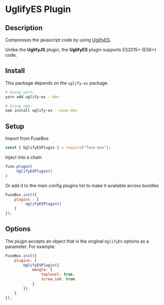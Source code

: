 # UglifyES Plugin

## Description
Compresses the javascript code by using [UglifyES](https://github.com/mishoo/UglifyJS2/tree/harmony).

Unlike the **UglifyJS** plugin, the **UglifyES** plugin supports ES2015+ (ES6+) code.

## Install

This package depends on the `uglify-es` package.

```bash
# Using yarn:
yarn add uglify-es --dev

# Using npm:
npm install uglify-es --save-dev
```

## Setup
Import from FuseBox

```js
const { UglifyESPlugin } = require("fuse-box");
```

Inject into a chain

```js
fuse.plugin(
     UglifyESPlugin()
)
```

Or add it to the main config plugins list to make it available across bundles

```js
FuseBox.init({
    plugins : [
         UglifyESPlugin()
    ]
});
```

## Options
The plugin accepts an object that is the original `UglifyES` options as a parameter. For example:
```js
FuseBox.init({
    plugins: [
        UglifyESPlugin({
            mangle: {
                toplevel: true,
                screw_ie8: true
            }
        })
    ]
});
```
